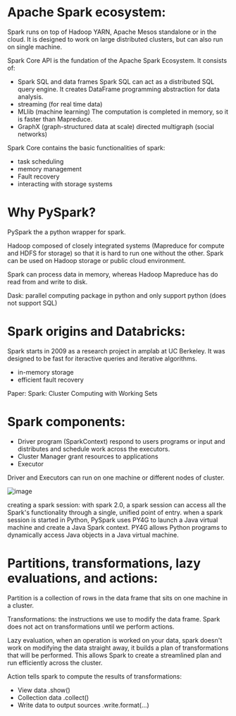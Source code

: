 # Apache Spark ecosystem:

Spark runs on top of Hadoop YARN, Apache Mesos standalone or in the cloud.
It is designed to work on large distributed clusters, but can also run on single machine.

Spark Core API is the fundation of the Apache Spark Ecosystem. It consists of:
- Spark SQL and data frames
  Spark SQL can act as a distributed SQL query engine. It creates DataFrame programming abstraction for data analysis.
- streaming (for real time data)
- MLlib (machine learning)
  The computation is completed in memory, so it is faster than Mapreduce.
- GraphX (graph-structured data at scale)
  directed multigraph (social networks)


Spark Core contains the basic functionalities of spark:
- task scheduling
- memory management
- Fault recovery
- interacting with storage systems

# Why PySpark?

PySpark the a python wrapper for spark.

Hadoop composed of closely integrated systems (Mapreduce for compute and HDFS for storage) so that it is hard to run one without the other.
Spark can be used on Hadoop storage or public cloud environment.

Spark can process data in memory, whereas Hadoop Mapreduce has do read from and write to disk.

Dask: parallel computing package in python and only support python (does not support SQL)

# Spark origins and Databricks:
Spark starts in 2009 as a research project in amplab at UC Berkeley.
It was designed to be fast for iteractive queries and iterative algorithms.
- in-memory storage
- efficient fault recovery

Paper: Spark: Cluster Computing with Working Sets

# Spark components:
- Driver program (SparkContext)
  respond to users programs or input and distributes and schedule work across the executors.
- Cluster Manager
  grant resources to applications
- Executor

Driver and Executors can run on one machine or different nodes of cluster.

![image](https://github.com/NxNiki/linked_course_apache_pyspark/assets/4017256/39172a94-0fa6-4237-ac75-bb1f20fb4d7c)


creating a spark session:
with spark 2.0, a spark session can access all the Spark's functionality through a single, unified point of entry.
when a spark session is started in Python, PySpark uses PY4G to launch a Java virtual machine and create a Java Spark context.
PY4G allows Python programs to dynamically access Java objects in a Java virtual machine.


# Partitions, transformations, lazy evaluations, and actions:

Partition is a collection of rows in the data frame that sits on one machine in a cluster.

Transformations: the instructions we use to modify the data frame. Spark does not act on transformations until we perform actions.

Lazy evaluation, when an operation is worked on your data, spark doesn't work on modifying the data straight away, it builds a plan of transformations that will be performed.
This allows Spark to create a streamlined plan and run efficiently across the cluster.

Action tells spark to compute the results of transformations:
- View data .show()
- Collection data .collect()
- Write data to output sources .write.format(...)





